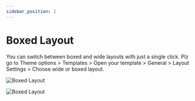 ```yaml
---
sidebar_position: 2
---
```

# Boxed Layout

You can switch between boxed and wide layouts with just a single click. Plz go to Theme options > Templates > Open your template > General > Layout Settings > Choose wide or boxed layout.

![Boxed Layout](./img/box-layout.avif)

![Boxed Layout](./img/wide.avif)

